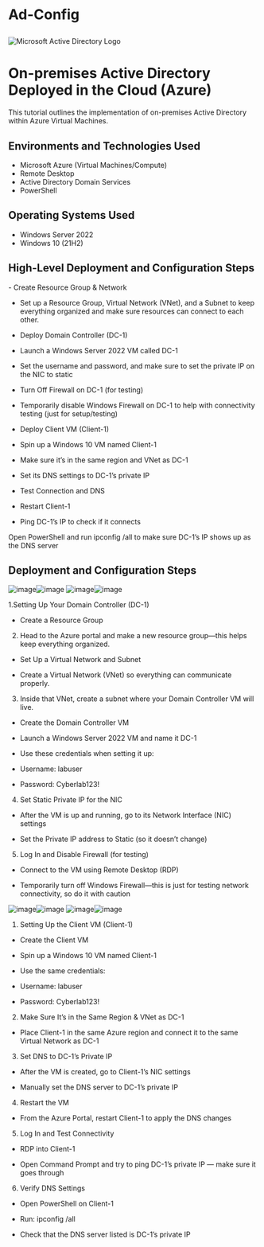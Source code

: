 # Ad-Config<p align="center">
<img src="https://i.imgur.com/pU5A58S.png" alt="Microsoft Active Directory Logo"/>
</p>

<h1>On-premises Active Directory Deployed in the Cloud (Azure)</h1>
This tutorial outlines the implementation of on-premises Active Directory within Azure Virtual Machines.<br />


<h2>Environments and Technologies Used</h2>

- Microsoft Azure (Virtual Machines/Compute)
- Remote Desktop
- Active Directory Domain Services
- PowerShell

<h2>Operating Systems Used </h2>

- Windows Server 2022
- Windows 10 (21H2)

<h2>High-Level Deployment and Configuration Steps</h2>
-  Create Resource Group & Network

- Set up a Resource Group, Virtual Network (VNet), and a Subnet to keep everything organized and make sure resources can connect to each other.

- Deploy Domain Controller (DC-1)

- Launch a Windows Server 2022 VM called DC-1

- Set the username and password, and make sure to set the private IP on the NIC to static

- Turn Off Firewall on DC-1 (for testing)

- Temporarily disable Windows Firewall on DC-1 to help with connectivity testing (just for setup/testing)

- Deploy Client VM (Client-1)

- Spin up a Windows 10 VM named Client-1

- Make sure it’s in the same region and VNet as DC-1

- Set its DNS settings to DC-1’s private IP

- Test Connection and DNS

- Restart Client-1

- Ping DC-1’s IP to check if it connects

Open PowerShell and run ipconfig /all to make sure DC-1’s IP shows up as the DNS server
<h2>Deployment and Configuration Steps</h2>

![image](https://github.com/user-attachments/assets/28fe48f0-58ef-41dd-9a6d-061458a92171)![image](https://github.com/user-attachments/assets/d37be6cd-0278-4d64-9fb0-62b648eea068)
![image](https://github.com/user-attachments/assets/0a9690cc-513d-4932-bbe0-a1f3eb92cb12)![image](https://github.com/user-attachments/assets/3ea02471-fec3-4b9d-ab38-3f3d9af563a3)


1.Setting Up Your Domain Controller (DC-1)
- Create a Resource Group

2. Head to the Azure portal and make a new resource group—this helps keep everything organized.

- Set Up a Virtual Network and Subnet

- Create a Virtual Network (VNet) so everything can communicate properly.

3. Inside that VNet, create a subnet where your Domain Controller VM will live.

- Create the Domain Controller VM

- Launch a Windows Server 2022 VM and name it DC-1

- Use these credentials when setting it up:

- Username: labuser

- Password: Cyberlab123!

4. Set Static Private IP for the NIC

- After the VM is up and running, go to its Network Interface (NIC) settings

- Set the Private IP address to Static (so it doesn’t change)

5. Log In and Disable Firewall (for testing)

- Connect to the VM using Remote Desktop (RDP)

- Temporarily turn off Windows Firewall—this is just for testing network connectivity, so do it with caution

![image](https://github.com/user-attachments/assets/d4ee73aa-ed91-4cdf-b0b6-0c3f98a25c13)![image](https://github.com/user-attachments/assets/842010d4-1a0c-46d7-9f5d-7b3773ff0720)
![image](https://github.com/user-attachments/assets/45d56ed9-2be9-4d40-b91e-16b167a5141b)![image](https://github.com/user-attachments/assets/3ca67923-44dc-479e-850a-2826ebd81730)

1. Setting Up the Client VM (Client-1)
- Create the Client VM

- Spin up a Windows 10 VM named Client-1

- Use the same credentials:

- Username: labuser

- Password: Cyberlab123!

2. Make Sure It’s in the Same Region & VNet as DC-1

- Place Client-1 in the same Azure region and connect it to the same Virtual Network as DC-1

3. Set DNS to DC-1’s Private IP

- After the VM is created, go to Client-1’s NIC settings

- Manually set the DNS server to DC-1’s private IP

4. Restart the VM

- From the Azure Portal, restart Client-1 to apply the DNS changes

5. Log In and Test Connectivity

- RDP into Client-1

- Open Command Prompt and try to ping DC-1’s private IP — make sure it goes through

6. Verify DNS Settings

- Open PowerShell on Client-1

- Run: ipconfig /all

- Check that the DNS server listed is DC-1’s private IP




